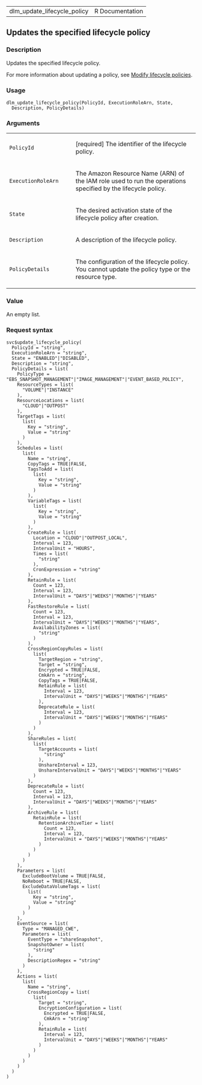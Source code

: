<table style="width: 100%;">
<tbody>
<tr class="odd">
<td>dlm_update_lifecycle_policy</td>
<td style="text-align: right;">R Documentation</td>
</tr>
</tbody>
</table>

## Updates the specified lifecycle policy

### Description

Updates the specified lifecycle policy.

For more information about updating a policy, see [Modify lifecycle
policies](https://docs.aws.amazon.com/AWSEC2/latest/UserGuide/view-modify-delete.html#modify).

### Usage

    dlm_update_lifecycle_policy(PolicyId, ExecutionRoleArn, State,
      Description, PolicyDetails)

### Arguments

<table>
<colgroup>
<col style="width: 35%" />
<col style="width: 65%" />
</colgroup>
<tbody>
<tr class="odd">
<td><code
id="dlm_update_lifecycle_policy_:_PolicyId">PolicyId</code></td>
<td><p>[required] The identifier of the lifecycle policy.</p></td>
</tr>
<tr class="even">
<td><code
id="dlm_update_lifecycle_policy_:_ExecutionRoleArn">ExecutionRoleArn</code></td>
<td><p>The Amazon Resource Name (ARN) of the IAM role used to run the
operations specified by the lifecycle policy.</p></td>
</tr>
<tr class="odd">
<td><code id="dlm_update_lifecycle_policy_:_State">State</code></td>
<td><p>The desired activation state of the lifecycle policy after
creation.</p></td>
</tr>
<tr class="even">
<td><code
id="dlm_update_lifecycle_policy_:_Description">Description</code></td>
<td><p>A description of the lifecycle policy.</p></td>
</tr>
<tr class="odd">
<td><code
id="dlm_update_lifecycle_policy_:_PolicyDetails">PolicyDetails</code></td>
<td><p>The configuration of the lifecycle policy. You cannot update the
policy type or the resource type.</p></td>
</tr>
</tbody>
</table>

### Value

An empty list.

### Request syntax

    svc$update_lifecycle_policy(
      PolicyId = "string",
      ExecutionRoleArn = "string",
      State = "ENABLED"|"DISABLED",
      Description = "string",
      PolicyDetails = list(
        PolicyType = "EBS_SNAPSHOT_MANAGEMENT"|"IMAGE_MANAGEMENT"|"EVENT_BASED_POLICY",
        ResourceTypes = list(
          "VOLUME"|"INSTANCE"
        ),
        ResourceLocations = list(
          "CLOUD"|"OUTPOST"
        ),
        TargetTags = list(
          list(
            Key = "string",
            Value = "string"
          )
        ),
        Schedules = list(
          list(
            Name = "string",
            CopyTags = TRUE|FALSE,
            TagsToAdd = list(
              list(
                Key = "string",
                Value = "string"
              )
            ),
            VariableTags = list(
              list(
                Key = "string",
                Value = "string"
              )
            ),
            CreateRule = list(
              Location = "CLOUD"|"OUTPOST_LOCAL",
              Interval = 123,
              IntervalUnit = "HOURS",
              Times = list(
                "string"
              ),
              CronExpression = "string"
            ),
            RetainRule = list(
              Count = 123,
              Interval = 123,
              IntervalUnit = "DAYS"|"WEEKS"|"MONTHS"|"YEARS"
            ),
            FastRestoreRule = list(
              Count = 123,
              Interval = 123,
              IntervalUnit = "DAYS"|"WEEKS"|"MONTHS"|"YEARS",
              AvailabilityZones = list(
                "string"
              )
            ),
            CrossRegionCopyRules = list(
              list(
                TargetRegion = "string",
                Target = "string",
                Encrypted = TRUE|FALSE,
                CmkArn = "string",
                CopyTags = TRUE|FALSE,
                RetainRule = list(
                  Interval = 123,
                  IntervalUnit = "DAYS"|"WEEKS"|"MONTHS"|"YEARS"
                ),
                DeprecateRule = list(
                  Interval = 123,
                  IntervalUnit = "DAYS"|"WEEKS"|"MONTHS"|"YEARS"
                )
              )
            ),
            ShareRules = list(
              list(
                TargetAccounts = list(
                  "string"
                ),
                UnshareInterval = 123,
                UnshareIntervalUnit = "DAYS"|"WEEKS"|"MONTHS"|"YEARS"
              )
            ),
            DeprecateRule = list(
              Count = 123,
              Interval = 123,
              IntervalUnit = "DAYS"|"WEEKS"|"MONTHS"|"YEARS"
            ),
            ArchiveRule = list(
              RetainRule = list(
                RetentionArchiveTier = list(
                  Count = 123,
                  Interval = 123,
                  IntervalUnit = "DAYS"|"WEEKS"|"MONTHS"|"YEARS"
                )
              )
            )
          )
        ),
        Parameters = list(
          ExcludeBootVolume = TRUE|FALSE,
          NoReboot = TRUE|FALSE,
          ExcludeDataVolumeTags = list(
            list(
              Key = "string",
              Value = "string"
            )
          )
        ),
        EventSource = list(
          Type = "MANAGED_CWE",
          Parameters = list(
            EventType = "shareSnapshot",
            SnapshotOwner = list(
              "string"
            ),
            DescriptionRegex = "string"
          )
        ),
        Actions = list(
          list(
            Name = "string",
            CrossRegionCopy = list(
              list(
                Target = "string",
                EncryptionConfiguration = list(
                  Encrypted = TRUE|FALSE,
                  CmkArn = "string"
                ),
                RetainRule = list(
                  Interval = 123,
                  IntervalUnit = "DAYS"|"WEEKS"|"MONTHS"|"YEARS"
                )
              )
            )
          )
        )
      )
    )
